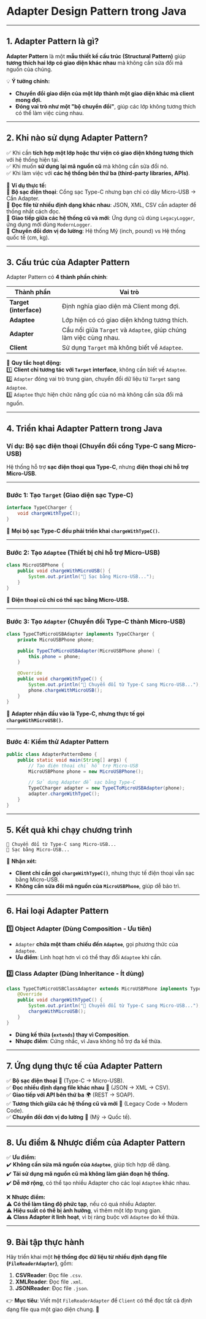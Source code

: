 # **Adapter Design Pattern trong Java**

---

## **1. Adapter Pattern là gì?**
**Adapter Pattern** là một **mẫu thiết kế cấu trúc (Structural Pattern)** giúp **tương thích hai lớp có giao diện khác nhau** mà không cần sửa đổi mã nguồn của chúng.

💡 **Ý tưởng chính:**
- **Chuyển đổi giao diện của một lớp thành một giao diện khác mà client mong đợi.**
- **Đóng vai trò như một "bộ chuyển đổi"**, giúp các lớp không tương thích có thể làm việc cùng nhau.

---

## **2. Khi nào sử dụng Adapter Pattern?**
✅ Khi cần **tích hợp một lớp hoặc thư viện có giao diện không tương thích** với hệ thống hiện tại.  
✅ Khi muốn **sử dụng lại mã nguồn cũ** mà không cần sửa đổi nó.  
✅ Khi làm việc với **các hệ thống bên thứ ba (third-party libraries, APIs)**.

📌 **Ví dụ thực tế:**  
🔹 **Bộ sạc điện thoại**: Cổng sạc Type-C nhưng bạn chỉ có dây Micro-USB → Cần Adapter.  
🔹 **Đọc file từ nhiều định dạng khác nhau**: JSON, XML, CSV cần adapter để thống nhất cách đọc.  
🔹 **Giao tiếp giữa các hệ thống cũ và mới**: Ứng dụng cũ dùng `LegacyLogger`, ứng dụng mới dùng `ModernLogger`.  
🔹 **Chuyển đổi đơn vị đo lường**: Hệ thống Mỹ (inch, pound) vs Hệ thống quốc tế (cm, kg).

---

## **3. Cấu trúc của Adapter Pattern**
Adapter Pattern có **4 thành phần chính**:

| **Thành phần**  | **Vai trò** |
|--------------|-----------|
| **Target (interface)** | Định nghĩa giao diện mà Client mong đợi. |
| **Adaptee** | Lớp hiện có có giao diện không tương thích. |
| **Adapter** | Cầu nối giữa `Target` và `Adaptee`, giúp chúng làm việc cùng nhau. |
| **Client** | Sử dụng `Target` mà không biết về `Adaptee`. |

📌 **Quy tắc hoạt động:**  
1️⃣ **Client chỉ tương tác với `Target` interface**, không cần biết về `Adaptee`.  
2️⃣ `Adapter` đóng vai trò trung gian, chuyển đổi dữ liệu từ `Target` sang `Adaptee`.  
3️⃣ `Adaptee` thực hiện chức năng gốc của nó mà không cần sửa đổi mã nguồn.

---

## **4. Triển khai Adapter Pattern trong Java**
### **Ví dụ: Bộ sạc điện thoại (Chuyển đổi cổng Type-C sang Micro-USB)**
Hệ thống hỗ trợ **sạc điện thoại qua Type-C**, nhưng **điện thoại chỉ hỗ trợ Micro-USB**.

---

### **Bước 1: Tạo `Target` (Giao diện sạc Type-C)**
```java
interface TypeCCharger {
    void chargeWithTypeC();
}
```
🔹 **Mọi bộ sạc Type-C đều phải triển khai `chargeWithTypeC()`.**

---

### **Bước 2: Tạo `Adaptee` (Thiết bị chỉ hỗ trợ Micro-USB)**
```java
class MicroUSBPhone {
    public void chargeWithMicroUSB() {
        System.out.println("🔌 Sạc bằng Micro-USB...");
    }
}
```
🔹 **Điện thoại cũ chỉ có thể sạc bằng Micro-USB.**

---

### **Bước 3: Tạo `Adapter` (Chuyển đổi Type-C thành Micro-USB)**
```java
class TypeCToMicroUSBAdapter implements TypeCCharger {
    private MicroUSBPhone phone;

    public TypeCToMicroUSBAdapter(MicroUSBPhone phone) {
        this.phone = phone;
    }

    @Override
    public void chargeWithTypeC() {
        System.out.println("🔄 Chuyển đổi từ Type-C sang Micro-USB...");
        phone.chargeWithMicroUSB();
    }
}
```
🔹 **Adapter nhận đầu vào là Type-C, nhưng thực tế gọi `chargeWithMicroUSB()`.**

---

### **Bước 4: Kiểm thử Adapter Pattern**
```java
public class AdapterPatternDemo {
    public static void main(String[] args) {
        // Tạo điện thoại chỉ hỗ trợ Micro-USB
        MicroUSBPhone phone = new MicroUSBPhone();

        // Sử dụng Adapter để sạc bằng Type-C
        TypeCCharger adapter = new TypeCToMicroUSBAdapter(phone);
        adapter.chargeWithTypeC();
    }
}
```

---

## **5. Kết quả khi chạy chương trình**
```
🔄 Chuyển đổi từ Type-C sang Micro-USB...
🔌 Sạc bằng Micro-USB...
```
📌 **Nhận xét:**
- **Client chỉ cần gọi `chargeWithTypeC()`**, nhưng thực tế điện thoại vẫn sạc bằng Micro-USB.
- **Không cần sửa đổi mã nguồn của `MicroUSBPhone`**, giúp dễ bảo trì.

---

## **6. Hai loại Adapter Pattern**

### **1️⃣ Object Adapter (Dùng Composition - Ưu tiên)**
- `Adapter` **chứa một tham chiếu đến `Adaptee`**, gọi phương thức của `Adaptee`.
- **Ưu điểm**: Linh hoạt hơn vì có thể thay đổi `Adaptee` khi cần.

### **2️⃣ Class Adapter (Dùng Inheritance - Ít dùng)**
```java
class TypeCToMicroUSBClassAdapter extends MicroUSBPhone implements TypeCCharger {
    @Override
    public void chargeWithTypeC() {
        System.out.println("🔄 Chuyển đổi từ Type-C sang Micro-USB...");
        chargeWithMicroUSB();
    }
}
```
- **Dùng kế thừa (`extends`) thay vì Composition**.
- **Nhược điểm**: Cứng nhắc, vì Java không hỗ trợ đa kế thừa.

---

## **7. Ứng dụng thực tế của Adapter Pattern**
✅ **Bộ sạc điện thoại** 🔋 (Type-C → Micro-USB).  
✅ **Đọc nhiều định dạng file khác nhau** 📂 (JSON → XML → CSV).  
✅ **Giao tiếp với API bên thứ ba** 🌍 (REST → SOAP).  
✅ **Tương thích giữa các hệ thống cũ và mới** 🔄 (Legacy Code → Modern Code).  
✅ **Chuyển đổi đơn vị đo lường** 📏 (Mỹ → Quốc tế).

---

## **8. Ưu điểm & Nhược điểm của Adapter Pattern**
✅ **Ưu điểm:**  
✔️ **Không cần sửa mã nguồn của `Adaptee`**, giúp tích hợp dễ dàng.  
✔️ **Tái sử dụng mã nguồn cũ mà không làm gián đoạn hệ thống.**  
✔️ **Dễ mở rộng**, có thể tạo nhiều Adapter cho các loại `Adaptee` khác nhau.

❌ **Nhược điểm:**  
⚠️ **Có thể làm tăng độ phức tạp**, nếu có quá nhiều Adapter.  
⚠️ **Hiệu suất có thể bị ảnh hưởng**, vì thêm một lớp trung gian.  
⚠️ **Class Adapter ít linh hoạt**, vì bị ràng buộc với `Adaptee` do kế thừa.

---

## **9. Bài tập thực hành**
Hãy triển khai một **hệ thống đọc dữ liệu từ nhiều định dạng file (`FileReaderAdapter`)**, gồm:
1. **CSVReader**: Đọc file `.csv`.
2. **XMLReader**: Đọc file `.xml`.
3. **JSONReader**: Đọc file `.json`.

👉 **Mục tiêu**: Viết một `FileReaderAdapter` để `Client` có thể đọc tất cả định dạng file qua một giao diện chung. 🚀
